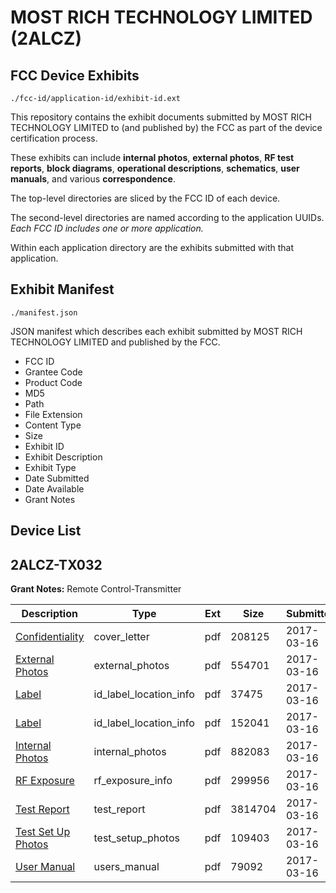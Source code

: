 # MOST RICH TECHNOLOGY LIMITED (2ALCZ)
## FCC Device Exhibits

```
./fcc-id/application-id/exhibit-id.ext
```

This repository contains the exhibit documents submitted by MOST RICH TECHNOLOGY LIMITED to (and published by) the FCC as part of the device certification process.

These exhibits can include **internal photos**, **external photos**, **RF test reports**, **block diagrams**, **operational descriptions**, **schematics**, **user manuals**, and various **correspondence**.

The top-level directories are sliced by the FCC ID of each device.

The second-level directories are named according to the application UUIDs. *Each FCC ID includes one or more application.*

Within each application directory are the exhibits submitted with that application. 

## Exhibit Manifest

```
./manifest.json
```

JSON manifest which describes each exhibit submitted by MOST RICH TECHNOLOGY LIMITED and published by the FCC.

- FCC ID
- Grantee Code
- Product Code
- MD5
- Path
- File Extension
- Content Type
- Size
- Exhibit ID
- Exhibit Description
- Exhibit Type
- Date Submitted
- Date Available
- Grant Notes

## Device List
## 2ALCZ-TX032
**Grant Notes:** Remote Control-Transmitter

| Description | Type | Ext | Size | Submitted | Available |
| ----------- | ---- | --- | ---- | --------- | --------- |
| [Confidentiality](2ALCZ-TX032/0a04707b530890b5c12b6ac366206953/3319486.pdf) | cover_letter | pdf | 208125 | 2017-03-16 | 2017-03-19 |
| [External Photos](2ALCZ-TX032/0a04707b530890b5c12b6ac366206953/3319491.pdf) | external_photos | pdf | 554701 | 2017-03-16 | 2017-03-19 |
| [Label](2ALCZ-TX032/0a04707b530890b5c12b6ac366206953/3319501.pdf) | id_label_location_info | pdf | 37475 | 2017-03-16 | 2017-03-19 |
| [Label](2ALCZ-TX032/0a04707b530890b5c12b6ac366206953/3319503.pdf) | id_label_location_info | pdf | 152041 | 2017-03-16 | 2017-03-19 |
| [Internal Photos](2ALCZ-TX032/0a04707b530890b5c12b6ac366206953/3319496.pdf) | internal_photos | pdf | 882083 | 2017-03-16 | 2017-03-19 |
| [RF Exposure](2ALCZ-TX032/0a04707b530890b5c12b6ac366206953/3319518.pdf) | rf_exposure_info | pdf | 299956 | 2017-03-16 | 2017-03-19 |
| [Test Report](2ALCZ-TX032/0a04707b530890b5c12b6ac366206953/3319510.pdf) | test_report | pdf | 3814704 | 2017-03-16 | 2017-03-19 |
| [Test Set Up Photos](2ALCZ-TX032/0a04707b530890b5c12b6ac366206953/3319509.pdf) | test_setup_photos | pdf | 109403 | 2017-03-16 | 2017-03-19 |
| [User Manual](2ALCZ-TX032/0a04707b530890b5c12b6ac366206953/3319520.pdf) | users_manual | pdf | 79092 | 2017-03-16 | 2017-03-19 |
